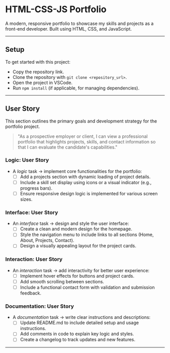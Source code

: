 # HTML-CSS-JS Portfolio

A modern, responsive portfolio to showcase my skills and projects as a front-end developer. Built using HTML, CSS, and JavaScript.

---

## Setup

To get started with this project:

- Copy the repository link.
- Clone the repository with `git clone <repository_url>`.
- Open the project in VSCode.
- Run `npm install` (if applicable, for managing dependencies).

---

## User Story

This section outlines the primary goals and development strategy for the portfolio project.

> "As a prospective employer or client, I can view a professional portfolio that highlights projects, skills, and contact information so that I can evaluate the candidate's capabilities."

### Logic: User Story

- A _logic_ task -> implement core functionalities for the portfolio:
  - [ ] Add a projects section with dynamic loading of project details.
  - [ ] Include a skill set display using icons or a visual indicator (e.g., progress bars).
  - [ ] Ensure responsive design logic is implemented for various screen sizes.

### Interface: User Story

- An _interface_ task -> design and style the user interface:
  - [ ] Create a clean and modern design for the homepage.
  - [ ] Style the navigation menu to include links to all sections (Home, About, Projects, Contact).
  - [ ] Design a visually appealing layout for the project cards.

### Interaction: User Story

- An _interaction_ task -> add interactivity for better user experience:
  - [ ] Implement hover effects for buttons and project cards.
  - [ ] Add smooth scrolling between sections.
  - [ ] Include a functional contact form with validation and submission feedback.

### Documentation: User Story

- A _documentation_ task -> write clear instructions and descriptions:
  - [ ] Update README.md to include detailed setup and usage instructions.
  - [ ] Add comments in code to explain key logic and styles.
  - [ ] Create a changelog to track updates and new features.

---
